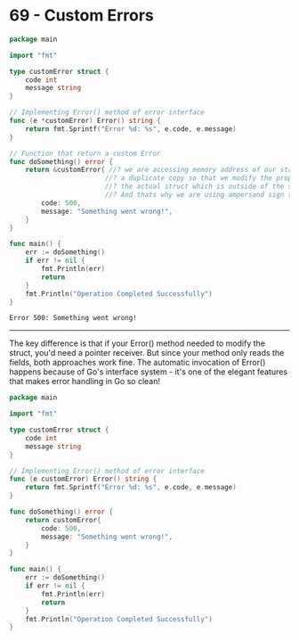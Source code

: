 # 69 - Custom Errors
```go
package main

import "fmt"

type customError struct {
	code int
	message string
}

// Implementing Error() method of error interface 
func (e *customError) Error() string {
	return fmt.Sprintf("Error %d: %s", e.code, e.message)
}

// Function that return a custom Error 
func doSomething() error {
	return &customError{ //? we are accessing memory address of our struct. And we are not using
						//? a duplicate copy so that we modify the properties, the values inside
						//? the actual struct which is outside of the scope of this function
						//? And thats why we are using ampersand sign to accesss the memory address.
		code: 500,
		message: "Something went wrong!",
	}
}

func main() {
	err := doSomething()
	if err != nil {
		fmt.Println(err)
		return
	}
	fmt.Println("Operation Completed Successfully")
}
```
```bash
Error 500: Something went wrong!
```

-------------------------------------------------------------------------------------------------------------------------

The key difference is that if your Error() method needed to modify the struct, you'd need a pointer receiver. But since your method only reads the fields, both approaches work fine.
The automatic invocation of Error() happens because of Go's interface system - it's one of the elegant features that makes error handling in Go so clean!

```go
package main

import "fmt"

type customError struct {
	code int
	message string
}

// Implementing Error() method of error interface 
func (e customError) Error() string {
	return fmt.Sprintf("Error %d: %s", e.code, e.message)
}

func doSomething() error {
	return customError{ 
		code: 500,
		message: "Something went wrong!",
	}
}

func main() {
	err := doSomething()
	if err != nil {
		fmt.Println(err)
		return
	}
	fmt.Println("Operation Completed Successfully")
}
```